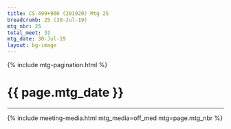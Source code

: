 ```yaml
---
title: CS-499+900 (201920) Mtg 25
breadcrumb: 25 (30-Jul-19)
mtg_nbr: 25
total_meet: 31
mtg_date: 30-Jul-19
layout: bg-image
---
```

{% include mtg-pagination.html %}
<h1 class="text-center">{{ page.mtg_date }}</h1>
<hr />
{% include meeting-media.html mtg_media=off_med mtg=page.mtg_nbr %}
